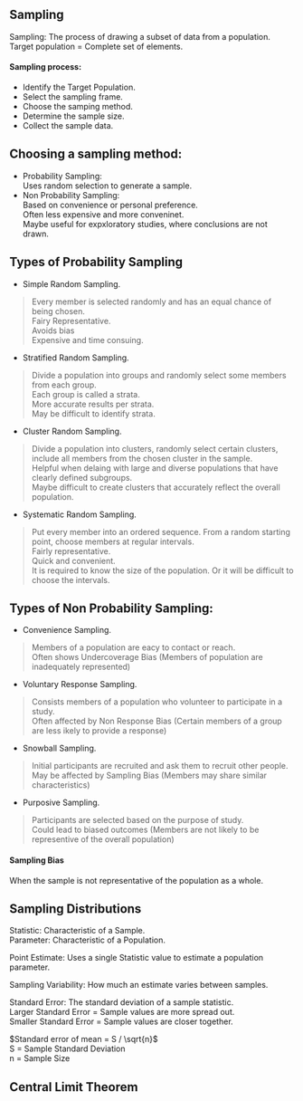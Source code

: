 ## Sampling

Sampling: The process of drawing a subset of data from a population.  
Target population = Complete set of elements.  

#### Sampling process:

* Identify the Target Population.
* Select the sampling frame.
* Choose the samping method.
* Determine the sample size.
* Collect the sample data.

## Choosing a sampling method:
* Probability Sampling:  
Uses random selection to generate a sample.
* Non Probability Sampling:  
Based on convenience or personal preference.  
Often less expensive and more conveninet.  
Maybe useful for expxloratory studies, where conclusions are not drawn.  

## Types of Probability Sampling
* Simple Random Sampling.
> Every member is selected randomly and has an equal chance of being chosen.  
Fairy Representative.  
Avoids bias  
Expensive and time consuing.  

* Stratified Random Sampling.
> Divide a population into groups and randomly select some members from each group.  
Each group is called a strata.  
More accurate results per strata.  
May be difficult to identify strata.

* Cluster Random Sampling.
> Divide a population into clusters, randomly select certain clusters, include all members from the chosen cluster in the sample.  
Helpful when delaing with large and diverse populations that have clearly defined subgroups.  
Maybe difficult to create clusters that accurately reflect the overall population. 

* Systematic Random Sampling.
> Put every member into an ordered sequence. From a random starting point, choose members at regular intervals.  
Fairly representative.  
Quick and convenient.  
It is required to know the size of the population. Or it will be difficult to choose the intervals.


## Types of Non Probability Sampling:
* Convenience Sampling.
> Members of a population are eacy to contact or reach.  
Often shows Undercoverage Bias (Members of population are inadequately represented)
* Voluntary Response Sampling. 
> Consists members of a population who volunteer to participate in a study.  
Often affected by Non Response Bias (Certain members of a group are less ikely to provide a response)
* Snowball Sampling.
> Initial participants are recruited and ask them to recruit other people.  
May be affected by Sampling Bias (Members may share similar characteristics)
* Purposive Sampling.
> Participants are selected based on the purpose of study.  
Could lead to biased outcomes (Members are not likely to be representive of the overall population)

#### Sampling Bias
When the sample is not representative of the population as a whole.  

## Sampling Distributions

Statistic: Characteristic of a Sample.  
Parameter: Characteristic of a Population.  

Point Estimate: Uses a single Statistic value to estimate a population parameter.  

Sampling Variability: How much an estimate varies between samples.  

Standard Error: The standard deviation of a sample statistic.  
Larger Standard Error = Sample values are more spread out.  
Smaller Standard Error = Sample values are closer together.  

$Standard error of mean = S / \sqrt{n}$  
S = Sample Standard Deviation  
n = Sample Size

## Central Limit Theorem